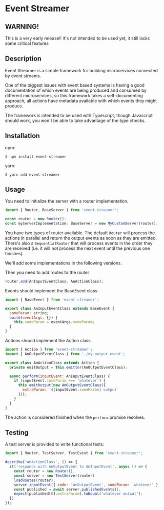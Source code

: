 # Event Streamer

## WARNING!
This is a very early release!! It's not intended to be used yet, it still lacks
some critical features

## Description
Event Streamer is a simple framework for building microservices connected by event
streams.

One of the biggest issues with event based systems is having a good documentation
of which events are being produced and consumed by different microservices, so
this framework takes a self-documenting approach, all actions have metadata
available with which events they might produce.

The framework is intended to be used with Typescript, though Javascript should
work, you won't be able to take advantage of the type checks.

## Installation
npm:
```
$ npm install event-streamer
```
yarn:
```
$ yarn add event-streamer
```

## Usage

You need to initialize the server with a router implementation.
```js
import { Router, BaseServer } from 'event-streamer';

const router = new Router();
const myServerImplementation: BaseServer = new MyCustomServer(router);
```

You have two types of router available. The default `Router` will process the actions
in parallel and return the output events as soon as they are emitted. There's also
a `SequentialRouter` that will process events in the order they are received
(i.e. it will not process the next event until the previous one finishes).

We'll add some implementations in the following versions.

Then you need to add routes to the router

```js
router.add(AnInputEventClass, AnActionClass);
```

Events should implement the BaseEvent class:
```js
import { BaseEvent } from 'event-streamer';

export class AnInputEventClass extends BaseEvent {
  someParam: string;
  build(eventArgs: {}) {
    this.someParam = eventArgs.someParam;
  }
}
```

Actions should implement the Action class.
```js
import { Action } from 'event-streamer';
import { AnOutputEventClass } from './my-output-event';

export class AnActionClass extends Action {
  private emitOutput = this.emitter(AnOutputEventClass);

  async perform(inputEvent: AnInputEventClass) {
    if (inputEvent.someParam === 'whatever') {
      this.emitOutput(new AnOutputEventClass({
        extraParam: `${inputEvent.someParam} output`
      }));
    }
  }
}
```

The action is considered finished when the `perform` promise resolves.

## Testing

A test server is provided to write functional tests:

```js
import { Router, TestServer, TestEvent } from 'event-streamer';

describe('AnActionClass', () => {
  it('responds with AnOutputEvent to AnInputEvent', async () => {
    const router = new Router();
    const server = new TestServer(router)
    loadRoutes(router);
    server.inputEvent({ code: 'AnOutputEvent', someParam: 'whatever' });
    const published = await server.publishedEvents();
    expect(published[0].extraParam).toEqual('whatever output');
  })
});
```
